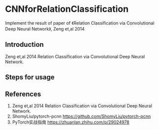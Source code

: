 # CNNforRelationClassification
Implement the result of paper of 《Relation Classification via Convolutional Deep Neural Network》, Zeng et,al 2014

## Introduction
Zeng et,al 2014 Relation Classification via Convolutional Deep Neural Network.


## Steps for usage

## References

 1. Zeng et,al 2014 Relation Classification via Convolutional Deep Neural Network.
 2. ShomyLiu/pytorch-pcnn https://github.com/ShomyLiu/pytorch-pcnn
 3. PyTorch实战指南 https://zhuanlan.zhihu.com/p/29024978